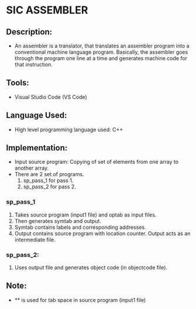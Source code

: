 # SIC ASSEMBLER

## Description:
- An assembler is a translator, that translates an assembler program into a conventional machine language program. Basically, the assembler goes through the program one line at a time and generates machine code for that instruction.

## Tools:
- Visual Studio Code (VS Code)

## Language Used:
- High level programming language used: C++

## Implementation:

- Input source program: Copying of set of elements from one array to another array.
- There are 2 set of programs.
	1. sp_pass_1 for pass 1.
	2. sp_pass_2 for pass 2.
### sp_pass_1
1. Takes source program (input1 file) and optab as input files.
2. Then generates symtab and output.
3. Symtab contains labels and corresponding addresses.
4. Output contains source program with location counter. Output acts as an intermediate file.

### sp_pass_2:
1. Uses output file and generates object code (in objectcode file).

## Note:
- ** is used for tab space in source program (input1 file)
